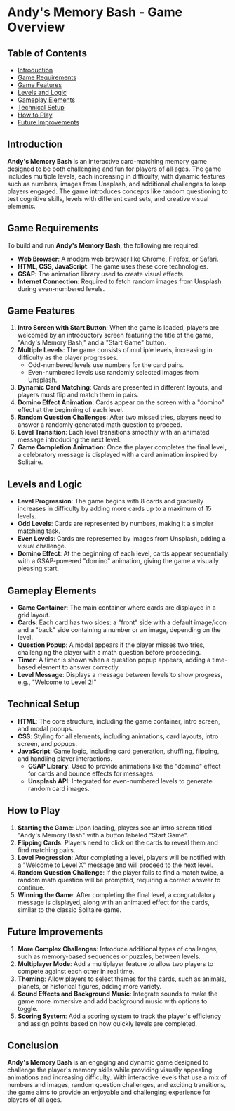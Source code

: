 # Andy's Memory Bash - Game Overview

## Table of Contents
- [Introduction](#introduction)
- [Game Requirements](#game-requirements)
- [Game Features](#game-features)
- [Levels and Logic](#levels-and-logic)
- [Gameplay Elements](#gameplay-elements)
- [Technical Setup](#technical-setup)
- [How to Play](#how-to-play)
- [Future Improvements](#future-improvements)

## Introduction
**Andy's Memory Bash** is an interactive card-matching memory game designed to be both challenging and fun for players of all ages. The game includes multiple levels, each increasing in difficulty, with dynamic features such as numbers, images from Unsplash, and additional challenges to keep players engaged. The game introduces concepts like random questioning to test cognitive skills, levels with different card sets, and creative visual elements.

## Game Requirements
To build and run **Andy's Memory Bash**, the following are required:
- **Web Browser**: A modern web browser like Chrome, Firefox, or Safari.
- **HTML, CSS, JavaScript**: The game uses these core technologies.
- **GSAP**: The animation library used to create visual effects.
- **Internet Connection**: Required to fetch random images from Unsplash during even-numbered levels.

## Game Features
1. **Intro Screen with Start Button**: When the game is loaded, players are welcomed by an introductory screen featuring the title of the game, "Andy's Memory Bash," and a "Start Game" button.
2. **Multiple Levels**: The game consists of multiple levels, increasing in difficulty as the player progresses.
    - Odd-numbered levels use numbers for the card pairs.
    - Even-numbered levels use randomly selected images from Unsplash.
3. **Dynamic Card Matching**: Cards are presented in different layouts, and players must flip and match them in pairs.
4. **Domino Effect Animation**: Cards appear on the screen with a "domino" effect at the beginning of each level.
5. **Random Question Challenges**: After two missed tries, players need to answer a randomly generated math question to proceed.
6. **Level Transition**: Each level transitions smoothly with an animated message introducing the next level.
7. **Game Completion Animation**: Once the player completes the final level, a celebratory message is displayed with a card animation inspired by Solitaire.

## Levels and Logic
- **Level Progression**: The game begins with 8 cards and gradually increases in difficulty by adding more cards up to a maximum of 15 levels.
- **Odd Levels**: Cards are represented by numbers, making it a simpler matching task.
- **Even Levels**: Cards are represented by images from Unsplash, adding a visual challenge.
- **Domino Effect**: At the beginning of each level, cards appear sequentially with a GSAP-powered "domino" animation, giving the game a visually pleasing start.

## Gameplay Elements
- **Game Container**: The main container where cards are displayed in a grid layout.
- **Cards**: Each card has two sides: a "front" side with a default image/icon and a "back" side containing a number or an image, depending on the level.
- **Question Popup**: A modal appears if the player misses two tries, challenging the player with a math question before proceeding.
- **Timer**: A timer is shown when a question popup appears, adding a time-based element to answer correctly.
- **Level Message**: Displays a message between levels to show progress, e.g., "Welcome to Level 2!"

## Technical Setup
- **HTML**: The core structure, including the game container, intro screen, and modal popups.
- **CSS**: Styling for all elements, including animations, card layouts, intro screen, and popups.
- **JavaScript**: Game logic, including card generation, shuffling, flipping, and handling player interactions.
  - **GSAP Library**: Used to provide animations like the "domino" effect for cards and bounce effects for messages.
  - **Unsplash API**: Integrated for even-numbered levels to generate random card images.

## How to Play
1. **Starting the Game**: Upon loading, players see an intro screen titled "Andy's Memory Bash" with a button labeled "Start Game".
2. **Flipping Cards**: Players need to click on the cards to reveal them and find matching pairs.
3. **Level Progression**: After completing a level, players will be notified with a "Welcome to Level X" message and will proceed to the next level.
4. **Random Question Challenge**: If the player fails to find a match twice, a random math question will be prompted, requiring a correct answer to continue.
5. **Winning the Game**: After completing the final level, a congratulatory message is displayed, along with an animated effect for the cards, similar to the classic Solitaire game.

## Future Improvements
1. **More Complex Challenges**: Introduce additional types of challenges, such as memory-based sequences or puzzles, between levels.
2. **Multiplayer Mode**: Add a multiplayer feature to allow two players to compete against each other in real time.
3. **Theming**: Allow players to select themes for the cards, such as animals, planets, or historical figures, adding more variety.
4. **Sound Effects and Background Music**: Integrate sounds to make the game more immersive and add background music with options to toggle.
5. **Scoring System**: Add a scoring system to track the player's efficiency and assign points based on how quickly levels are completed.

## Conclusion
**Andy's Memory Bash** is an engaging and dynamic game designed to challenge the player's memory skills while providing visually appealing animations and increasing difficulty. With interactive levels that use a mix of numbers and images, random question challenges, and exciting transitions, the game aims to provide an enjoyable and challenging experience for players of all ages.

